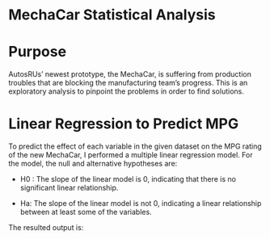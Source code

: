 # MechaCar Statistical Analysis

# Purpose
AutosRUs’ newest prototype, the MechaCar, is suffering from production troubles that are blocking the manufacturing team’s progress. This is an exploratory analysis to pinpoint the problems in order to find solutions.

# Linear Regression to Predict MPG
To predict the effect of each variable in the given dataset on the MPG rating of the new MechaCar, I performed a multiple linear regression model. For the model, the null and alternative hypotheses are:

* H0 : The slope of the linear model is 0, indicating that there is no significant linear relationship.

* Ha: The slope of the linear model is not 0, indicating a linear relationship between at least some of the variables.

The resulted output is:


